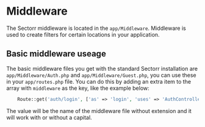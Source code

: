 # Middleware
The Sectorr middleware is located in the <code class="language-php">app/Middleware</code>. Middleware is used to create filters for
certain locations in your application.

## Basic middleware useage
The basic middleware files you get with the standard Sectorr installation are <code class="language-php">app/Middleware/Auth.php</code> and <code class="language-php">app/Middleware/Guest.php</code>, you can use these in your <code class="language-php">app/routes.php</code> file. You can do this by adding an extra item to the array with <code class="language-php">middleware</code> as the key, like the example below:

```php
    Route::get('auth/login', ['as' => 'login', 'uses' => 'AuthController@getLogin', 'middleware' => 'auth');
```

The value will be the name of the middleware file without extension and it will work with or without a capital.
